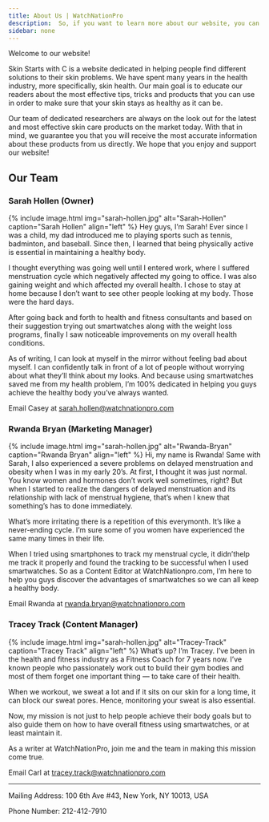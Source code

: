 ```yaml
---
title: About Us | WatchNationPro
description:  So, if you want to learn more about our website, you can click this link right here and find out more about WatchNationPro.
sidebar: none
---
```

Welcome to our website!

Skin Starts with C is a website dedicated in helping people find different solutions to their skin problems. We have spent many years in the health industry, more specifically, skin health. Our main goal is to educate our readers about the most effective tips, tricks and products that you can use in order to make sure that your skin stays as healthy as it can be.

Our team of dedicated researchers are always on the look out for the latest and most effective skin care products on the market today. With that in mind, we guarantee you that you will receive the most accurate information about these products from us directly. We hope that you enjoy and support our website!

## Our Team
### Sarah Hollen (Owner)
{% include image.html img="sarah-hollen.jpg" alt="Sarah-Hollen" caption="Sarah Hollen" align="left" %}
​Hey guys, I’m Sarah! Ever since I was a child, ​my dad introduced me to playing sports such as tennis, badminton, and baseball. Since then, I learned that being physically active is essential in maintaining a healthy body.

I thought everything was going well until I entered work, where I suffered menstruation cycle which negatively affected my going to office. I was also gaining weight and which affected my overall health. I chose to stay at home because I don’t want to see other people looking at my body. Those were the hard days.

​After going back and forth to health and fitness consultants and based on their suggestion trying out smartwatches along with the weight loss programs, finally I saw noticeable improvements on my overall health conditions.

​As of writing, I can look at myself in the mirror without feeling bad about myself. ​I can confidently talk in front of a lot of people without worrying about what they’ll think about my looks. And because using smartwatches saved me from my health problem, I’m 100% dedicated in helping you guys achieve the healthy body you’ve always wanted.

Email Casey at sarah.hollen@watchnationpro.com

### Rwanda Bryan (Marketing Manager)
{% include image.html img="sarah-hollen.jpg" alt="Rwanda-Bryan" caption="Rwanda Bryan" align="left" %}
​Hi, my name is Rwanda! Same with Sarah, I also experienced a severe problems on delayed menstruation and obesity when I was in my early 20’s. At first, I thought it was just normal. You know women and hormones don’t work well sometimes, right? But when I started to realize the dangers of delayed menstruation and its relationship with lack of menstrual hygiene, that’s when I knew that something’s has to done immediately.

What’s more irritating there is a repetition of this everymonth. It’s like a never-ending cycle. I’m sure some of you women have experienced the same many times in their life.

When I tried using smartphones to track my menstrual cycle, it didn’t​ help me track it properly and found the tracking to be successful when I used smartwatches. So as a Content ​Editor at WatchNationpro.com, I’m here to help you guys discover the advantages of smartwatches so we can all keep a healthy body.

Email Rwanda at rwanda.bryan@watchnationpro.com

### Tracey Track (Content Manager)
{% include image.html img="sarah-hollen.jpg" alt="Tracey-Track" caption="Tracey Track" align="left" %}
​What’s up? I’m Tracey. I’ve been in the health and fitness industry as a ​Fitness ​Coach for 7 years now. I’ve known people who passionately work out to build their gym bodies and most of them forget ​one important thing — to take care of their health.

​When we workout, we sweat a lot and if it sits on our skin for a long time, it can block our sweat pores. ​Hence, monitoring your sweat is also essential.

Now, my mission is not just to help people achieve their body goals but to also guide them on how to have overall fitness using smartwatches, or at least maintain it.

As a writer at WatchNationPro, join me and the team in making this mission come true.

​Email Carl at tracey.track@watchnationpro.com

---------------------------------------------------------------------------------------------------------------------------

​Mailing Address: 100 6th Ave #43, New York, NY 10013, USA

Phone Number: 212-412-7910
